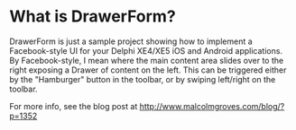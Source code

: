 What is DrawerForm?
===================
DrawerForm is just a sample project showing how to implement a Facebook-style UI for your Delphi XE4/XE5 iOS and Android applications. By Facebook-style, I mean where the main content area slides over to the right exposing a Drawer of content on the left. This can be triggered either by the "Hamburger" button in the toolbar, or by swiping left/right on the toolbar.

For more info, see the blog post at http://www.malcolmgroves.com/blog/?p=1352

